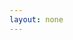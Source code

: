 ```yaml
---
layout: none
---
```


<RedoclyAPIBlock src="https://developer-stage.adobe.com/redocly-test/openapi/image_generation.yaml" width="600px" disableSidebar disableSearch />
